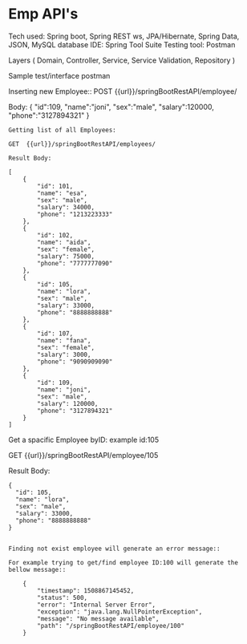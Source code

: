 # Emp API's

Tech used: Spring boot, Spring REST ws, JPA/Hibernate, Spring Data, JSON, MySQL database
IDE: Spring Tool Suite
Testing tool: Postman

Layers ( Domain, Controller, Service, Service Validation, Repository )

Sample test/interface postman 

Inserting new Employee::
POST  {{url}}/springBootRestAPI/employee/
  
  Body:
    {
    	  "id":109,
        "name":"joni",
        "sex":"male",
        "salary":120000,
        "phone":"3127894321"
    }
    
    Getting list of all Employees:
    
    GET  {{url}}/springBootRestAPI/employees/
    
    Result Body:
    
    [
        {
            "id": 101,
            "name": "esa",
            "sex": "male",
            "salary": 34000,
            "phone": "1213223333"
        },
        {
            "id": 102,
            "name": "aida",
            "sex": "female",
            "salary": 75000,
            "phone": "7777777090"
        },
        {
            "id": 105,
            "name": "lora",
            "sex": "male",
            "salary": 33000,
            "phone": "8888888888"
        },
        {
            "id": 107,
            "name": "fana",
            "sex": "female",
            "salary": 3000,
            "phone": "9090909090"
        },
        {
            "id": 109,
            "name": "joni",
            "sex": "male",
            "salary": 120000,
            "phone": "3127894321"
        }
    ]


Get a spacific Employee byID: example  id:105

GET {{url}}/springBootRestAPI/employee/105

Result Body:

    {
      "id": 105,
      "name": "lora",
      "sex": "male",
      "salary": 33000,
      "phone": "8888888888"
    }
    
    
    Finding not exist employee will generate an error message:: 
    
    For example trying to get/find employee ID:100 will generate the bellow message::
    
        {
            "timestamp": 1508867145452,
            "status": 500,
            "error": "Internal Server Error",
            "exception": "java.lang.NullPointerException",
            "message": "No message available",
            "path": "/springBootRestAPI/employee/100"
        }
    
    
    
